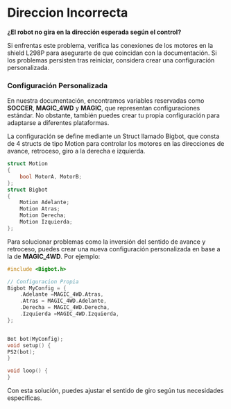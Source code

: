# Direccion Incorrecta

**¿El robot no gira en la dirección esperada según el control?**

Si enfrentas este problema, verifica las conexiones de los motores en la shield L298P para asegurarte de que coincidan con la documentación. Si los problemas persisten tras reiniciar, considera crear una configuración personalizada.

### Configuración Personalizada

En nuestra documentación, encontramos variables reservadas como **SOCCER**, **MAGIC_4WD** y **MAGIC**, que representan configuraciones estándar. No obstante, también puedes crear tu propia configuración para adaptarse a diferentes plataformas.

La configuración se define mediante un Struct llamado Bigbot, que consta de 4 structs de tipo Motion para controlar los motores en las direcciones de avance, retroceso, giro a la derecha e izquierda.

```c
struct Motion
{
	bool MotorA, MotorB;
};
struct Bigbot
{
    Motion Adelante;
	Motion Atras;
	Motion Derecha;
	Motion Izquierda;
};
```
Para solucionar problemas como la inversión del sentido de avance y retroceso, puedes crear una nueva configuración personalizada en base a la de **MAGIC_4WD**. Por ejemplo:
```c
#include <Bigbot.h>

// Configuracion Propia
Bigbot MyConfig = {
    .Adelante =MAGIC_4WD.Atras, 
    .Atras = MAGIC_4WD.Adelante, 
    .Derecha = MAGIC_4WD.Derecha, 
    .Izquierda =MAGIC_4WD.Izquierda, 
}; 


Bot bot(MyConfig);
void setup() {
PS2(bot);
}

void loop() {
}
```

Con esta solución, puedes ajustar el sentido de giro según tus necesidades específicas.